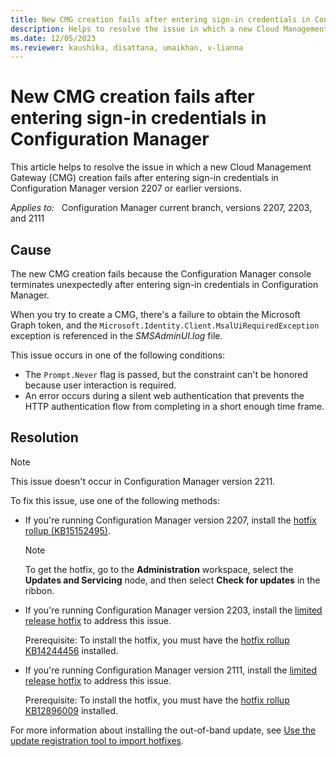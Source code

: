 ```yaml
---
title: New CMG creation fails after entering sign-in credentials in Configuration Manager
description: Helps to resolve the issue in which a new Cloud Management Gateway (CMG) creation fails after entering sign-in credentials in Configuration Manager version 2207 or earlier versions.
ms.date: 12/05/2023
ms.reviewer: kaushika, disattana, umaikhan, v-lianna
---
```


# New CMG creation fails after entering sign-in credentials in Configuration Manager

This article helps to resolve the issue in which a new Cloud Management Gateway (CMG) creation fails after entering sign-in credentials in Configuration Manager version 2207 or earlier versions.

_Applies to:_ &nbsp; Configuration Manager current branch, versions 2207, 2203, and 2111

## Cause

The new CMG creation fails because the Configuration Manager console terminates unexpectedly after entering sign-in credentials in Configuration Manager.

When you try to create a CMG, there's a failure to obtain the Microsoft Graph token, and the `Microsoft.Identity.Client.MsalUiRequiredException` exception is referenced in the *SMSAdminUI.log* file.

This issue occurs in one of the following conditions:

- The `Prompt.Never` flag is passed, but the constraint can't be honored because user interaction is required.
- An error occurs during a silent web authentication that prevents the HTTP authentication flow from completing in a short enough time frame.

## Resolution

> [!NOTE]
> This issue doesn't occur in Configuration Manager version 2211.

To fix this issue, use one of the following methods:

- If you're running Configuration Manager version 2207, install the [hotfix rollup (KB15152495)](/mem/configmgr/hotfix/2207/15152495).

    > [!NOTE]
    > To get the hotfix, go to the **Administration** workspace, select the **Updates and Servicing** node, and then select **Check for updates** in the ribbon.

- If you're running Configuration Manager version 2203, install the [limited release hotfix](https://configmgrbits.azureedge.net/qfe/2203/KB15986968_9078.1030/CM2203-KB15986968.ConfigMgr.Update.exe) to address this issue.

    Prerequisite: To install the hotfix, you must have the [hotfix rollup KB14244456](/mem/configmgr/hotfix/2203/14244456) installed.

- If you're running Configuration Manager version 2111, install the [limited release hotfix](https://configmgrbits.azureedge.net/qfe/2111/KB15986968_9068.1033/CM2111-KB15986968.ConfigMgr.Update.exe) to address this issue.

    Prerequisite: To install the hotfix, you must have the [hotfix rollup KB12896009](/mem/configmgr/hotfix/2111/12896009) installed.

For more information about installing the out-of-band update, see [Use the update registration tool to import hotfixes](/mem/configmgr/core/servers/manage/use-the-update-registration-tool-to-import-hotfixes).
